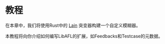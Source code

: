 # 教程

在本章中，我们将使用Rust中的 [Lain](https://github.com/microsoft/lain) 突变器构建一个自定义模糊器。

本教程将向你介绍如何编写LibAFL的扩展，如Feedbacks和Testcase的元数据。
